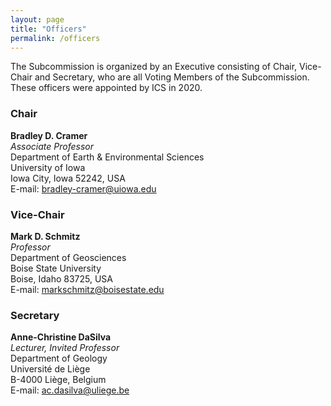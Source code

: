 ```yaml
---
layout: page
title: "Officers"
permalink: /officers
---
```

The Subcommission is organized by an Executive consisting of Chair, Vice-Chair and Secretary, who are all Voting Members of the Subcommission. These officers were appointed by ICS in 2020. 

### Chair
**Bradley D. Cramer**  
_Associate Professor_  
Department of Earth & Environmental Sciences    
University of Iowa    
Iowa City, Iowa 52242, USA    
E-mail: <bradley-cramer@uiowa.edu>  

### Vice-Chair
**Mark D. Schmitz**  
_Professor_  
Department of Geosciences   
Boise State University    
Boise, Idaho 83725, USA   
E-mail: <markschmitz@boisestate.edu> 

### Secretary
**Anne-Christine DaSilva**  
_Lecturer, Invited Professor_  
Department of Geology  
Université de Liège  
B-4000 Liège, Belgium  
E-mail: <ac.dasilva@uliege.be>  
